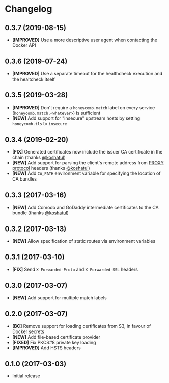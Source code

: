 # Changelog

## 0.3.7 (2019-08-15)

- **[IMPROVED]** Use a more descriptive user agent when contacting the Docker API

## 0.3.6 (2019-07-24)

- **[IMPROVED]** Use a separate timeout for the healthcheck execution and the healtcheck itself

## 0.3.5 (2019-03-28)

- **[IMPROVED]** Don't require a `honeycomb.match` label on every service (`honeycomb.match.<whatever>`) is sufficient
- **[NEW]** Add support for "insecure" upstream hosts by setting `honeycomb.tls` to `insecure`

## 0.3.4 (2019-02-20)

- **[FIX]** Generated certificates now include the issuer CA certificate in the chain (thanks [@koshatul])
- **[NEW]** Add support for parsing the client's remote address from [PROXY protocol](https://www.haproxy.org/download/1.8/doc/proxy-protocol.txt) headers (thanks [@koshatul])
- **[NEW]** Add `CA_PATH` environment variable for specifying the location of CA bundles

## 0.3.3 (2017-03-16)

- **[NEW]** Add Comodo and GoDaddy intermediate certificates to the CA bundle (thanks [@koshatul])

## 0.3.2 (2017-03-13)

- **[NEW]** Allow specification of static routes via environment variables

## 0.3.1 (2017-03-10)

- **[FIX]** Send `X-Forwarded-Proto` and `X-Forwarded-SSL` headers

## 0.3.0 (2017-03-07)

- **[NEW]** Add support for multiple match labels

## 0.2.0 (2017-03-07)

- **[BC]** Remove support for loading certificates from S3, in favour of Docker secrets
- **[NEW]** Add file-based certificate provider
- **[FIXED]** Fix PKCS#8 private key loading
- **[IMPROVED]** Add HSTS headers

## 0.1.0 (2017-03-03)

- Initial release

[@koshatul]: https://github.com/koshatul
